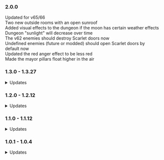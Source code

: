 ### 2.0.0

Updated for v65/66\
Two new outside rooms with an open sunroof\
Added visual effects to the dungeon if the moon has certain weather effects\
Dungeon "sunlight" will decrease over time\
The v62 enemies should destroy Scarlet doors now\
Undefined enemies (future or modded) should open Scarlet doors by default now\
Updated the red anger effect to be less red\
Made the mayor pillars float higher in the air

### 1.3.0 - 1.3.27

<details> 
  <summary>
  Updates
  </summary>

Added many variant rooms\
Added void rooms\
Added new treasure rooms\
Added clock prop to main entrance\
Added destroyable doors\
Added spike traps to dungeon\
Added jukebox with Touhou beats to Servant's Quarter rooms\
Redone dungeon brightness, item and map hazard spawn locations\
Added ink/blood stains throughout the mansion floor\
Expanded mayor entrance tile, removed basement\
Shrunk all 1F libary rooms\
Lights now have a chance of flickering and dying

Updated dungeon generation to prefer branch tiles that make multiple connections to encourage looping paths

Added new enemy variant for Butler and new weapon from said enemy\
Added new scrap item, shattered decorative crystal (can combine with flashlights)\
Added new scrap item, doll snowglobe\
Added new scarlet key (it's just red) to help with visibility\
Updated knight to match the coilhead's new v60 behaviour\
Knight enters a brief cooldown after hitting a player

Added config to add unique enemy spawns during the bedroom dungeon event\
Added configs for dungeon enemies and items spawn weights\
Added config for demonic painting\
Added config to use either SDM or vanilla fire exits\
Moved some of the configs to LLL

Dungeon lights turn red during certain dungeon events\
Added special colouring to enemies that spawn from the painting event\
Portraits stare at you when you aren't looking

Added Mimics compatibility\
Added FacilityMeltdown compatibility
Added ReservedFlashlightSlot compatibility\
Added ReservedKeySlot compatibility\
Added Coroner compatibility\
CullFactory mod is now manatory\
LethalConfig's entries will have a different shade of red if my preset settings auto-change its values

Updated mod for my new API\
Added Sanguine (moon) to the interior's spawn list\
Added Scarlet Devil Mansion (moon) to the interior's spawn list

</details>

### 1.2.0 - 1.2.12

<details> 
  <summary>
  Updates
  </summary>

Added new dungeon event\
Added basement to mayor starting room\
Added bedroom and servant quarter variant rooms\
Many many internal code and design changes to reduce the load times by abouy 90% on average\
Removed garden tile (temporarily). Added unpolished fire exits throughout the dungeon\
Added rotateable frames to the hallways\
Added new functionality to decorative crystal item\
Added config presets. Automatically set to default. Contains two distinct presets for 4+ lobbies are 1-3 smaller lobbies\
These config presets make the map much smaller\
Fixed scrap spawn prefering to spawn on the upper floors\
Added many new networked configs\
Switch from BinaryFormatter to OdinSerializer\
Fixed issues with unofficial Korean patch

</details>

### 1.1.0 - 1.1.12

<details> 
  <summary>
  Updates
  </summary>

Added support for LLL\
Detailed the hallway rooms and added new ones\
Added lethal company's lighting onto the dungeon (somehow?)\
Added new enemy variant\
Added new scrap item\
Fixed enemy pathing issues\
Spray cans now work, thanks SkullCrusher my beloved\
Added wall lights to hallway rooms as a possible spawn\
Added chandelier lights to most rooms as a possible spawn\
Added networked config to modify the spawn chance of light sources\
Added networked config to modify much of the dungeon generation values and scrap count

</details>

### 1.0.1 - 1.0.4

<details> 
  <summary>
  Updates
  </summary>

Detailed the mayor starting room\
Added three detailed kitchen variants\
Made more drastic changes to make the map much less spread out, AKA map is smaller

</details>
